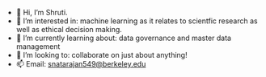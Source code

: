 - 👋 Hi, I’m Shruti. 
- 👀 I’m interested in: machine learning as it relates to scientfic research as well as ethical decision making. 
- 🌱 I’m currently learning about: data governance and master data management 
- 💞️ I’m looking to: collaborate on just about anything! 
- 📫 Email: snatarajan549@berkeley.edu 

<!---
s-natarajan549/s-natarajan549 is a ✨ special ✨ repository because its `README.md` (this file) appears on your GitHub profile.
You can click the Preview link to take a look at your changes.
--->
